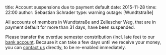 title: Account suspensions due to payment default
date: 2015-11-28
time: 22:00
author: Sebastian Schrader
type: warning
outage: [Wundtstraße]

All accounts of members in Wundtstraße and Zellescher Weg, that are in payment
default for more than 31 days, have been suspended.

Please transfer the overdue semester constribution (incl. late fee) to our
[bank account](/sipa/pages/membership/semester_contribution).
Because it can take a few days until we receive your money, you can
[contact us](/sipa/contact) directly, to be re-enabled immediately.
